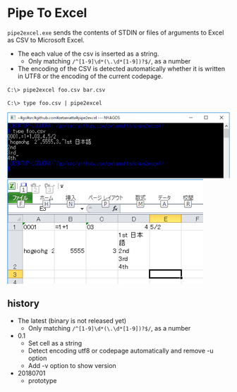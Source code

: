 Pipe To Excel
=============

`pipe2excel.exe` sends the contents of STDIN 
or files of arguments to Excel as CSV to Microsoft Excel.

- The each value of the csv is inserted as a string.
    - Only matching `/^[1-9]\d*(\.\d*[1-9])?$/`, as a number
- The encoding of the CSV is detected automatically whether it is written in UTF8 or the encoding of the current codepage.

```
C:\> pipe2excel foo.csv bar.csv
```

```
C:\> type foo.csv | pipe2excel
```

<img src="foo-csv.png" />

<img src="foo-xls.png" />

history
-------
- The latest (binary is not released yet)
    - Only matching `/^[1-9]\d*(\.\d*[1-9])?$/`, as a number
- 0.1
    - Set cell as a string
    - Detect encoding utf8 or codepage automatically and remove -u option
    - Add -v option to show version
- 20180701
    - prototype
